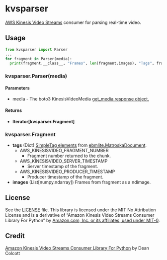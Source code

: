 # kvsparser

[AWS Kinesis Video Streams](https://aws.amazon.com/kinesis/video-streams/?amazon-kinesis-video-streams-resources-blog.sort-by=item.additionalFields.createdDate&amazon-kinesis-video-streams-resources-blog.sort-order=desc) 
consumer for parsing real-time video.

## Usage

```python
from kvsparser import Parser
...
for fragment in Parser(media):
  print(fragment.__class__, "Frames", len(fragment.images), "Tags", fragment.tags)```
```

### kvsparser.Parser(media)

#### Parameters

- media - The boto3 KinesisVideoMedia [get_media response object.](https://boto3.amazonaws.com/v1/documentation/api/latest/reference/services/kinesis-video-media/client/get_media.html)

#### Returns

- **Iterator[kvsparser.Fragment]**

### kvsparser.Fragment

- **tags** (Dict) [SimpleTag elements](https://boto3.amazonaws.com/v1/documentation/api/latest/reference/services/kinesis-video-media/client/get_media.html)
from [ebmlite.MatroskaDocument](https://github.com/MideTechnology/ebmlite#documents).
  - AWS_KINESISVIDEO_FRAGMENT_NUMBER 
    - Fragment number returned to the chunk.
  - AWS_KINESISVIDEO_SERVER_TIMESTAMP 
    - Server timestamp of the fragment.
  - AWS_KINESISVIDEO_PRODUCER_TIMESTAMP 
    - Producer timestamp of the fragment.
- **images** (List[numpy.ndarray]) Frames from fragment as a ndimage.

## License

See the [LICENSE](LICENSE) file.
This library is licensed under the MIT No Attribution License and is a derivative of “Amazon Kinesis Video Streams Consumer Library For Python” by [Amazon.com, Inc. or its affiliates,
 used under MIT-0](https://raw.githubusercontent.com/aws-samples/amazon-kinesis-video-streams-consumer-library-for-python/main/LICENSE).

## Credit

[Amazon Kinesis Video Streams Consumer Library For Python](https://github.com/aws-samples/amazon-kinesis-video-streams-consumer-library-for-python) by Dean Colcott
